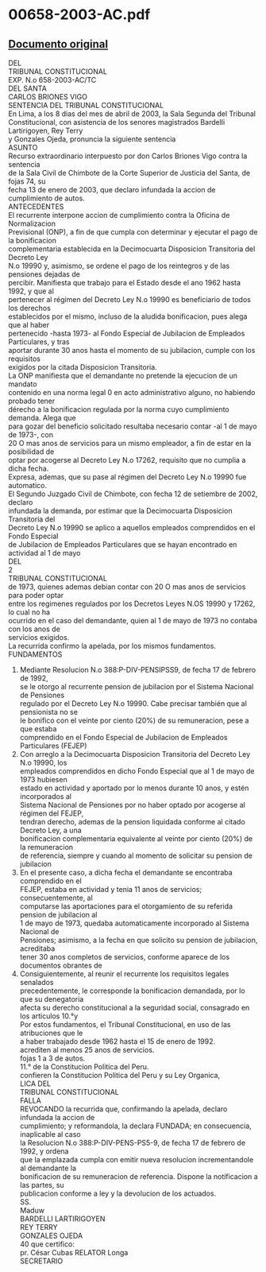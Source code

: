 
00658-2003-AC.pdf
=================
  
[Documento original](https://tc.gob.pe/jurisprudencia/2003/00658-2003-AC.pdf)  
---  
DEL  
TRIBUNAL CONSTITUCIONAL  
EXP. N.o 658-2003-AC/TC  
DEL SANTA  
CARLOS BRIONES VIGO  
SENTENCIA DEL TRIBUNAL CONSTITUCIONAL  
En Lima, a los 8 dias del mes de abril de 2003, la Sala Segunda del Tribunal  
Constitucional, con asistencia de los senores magistrados Bardelli Lartirigoyen, Rey Terry  
y Gonzales Ojeda, pronuncia la siguiente sentencia  
ASUNTO  
Recurso extraordinario interpuesto por don Carlos Briones Vigo contra la sentencia  
de la Sala Civil de Chimbote de la Corte Superior de Justicia del Santa, de fojas 74, su  
fecha 13 de enero de 2003, que declaro infundada la accion de cumplimiento de autos.  
ANTECEDENTES  
El recurrente interpone accion de cumplimiento contra la Oficina de Normalizacion  
Previsional (ONP), a fin de que cumpla con determinar y ejecutar el pago de la bonificacion  
complementaria establecida en la Decimocuarta Disposicion Transitoria del Decreto Ley  
N.o 19990 y, asimismo, se ordene el pago de los reintegros y de las pensiones dejadas de  
percibir. Manifiesta que trabajo para el Estado desde el ano 1962 hasta 1992, y que al  
pertenecer al régimen del Decreto Ley N.o 19990 es beneficiario de todos los derechos  
establecidos por el mismo, incluso de la aludida bonificacion, pues alega que al haber  
pertenecido -hasta 1973- al Fondo Especial de Jubilacion de Empleados Particulares, y tras  
aportar durante 30 anos hasta el momento de su jubilacion, cumple con los requisitos  
exigidos por la citada Disposicion Transitoria.  
La ONP manifiesta que el demandante no pretende la ejecucion de un mandato  
contenido en una norma legal 0 en acto administrativo alguno, no habiendo probado tener  
dérecho a la bonificacion regulada por la norma cuyo cumplimiento demanda. Alega que  
para gozar del beneficio solicitado resultaba necesario contar -al 1 de mayo de 1973-, con  
20 O mas anos de servicios para un mismo empleador, a fin de estar en la posibilidad de  
optar por acogerse al Decreto Ley N.o 17262, requisito que no cumplia a dicha fecha.  
Expresa, ademas, que su pase al régimen del Decreto Ley N.o 19990 fue automatico.  
El Segundo Juzgado Civil de Chimbote, con fecha 12 de setiembre de 2002, declaro  
infundada la demanda, por estimar que la Decimocuarta Disposicion Transitoria del  
Decreto Ley N.o 19990 se aplico a aquellos empleados comprendidos en el Fondo Especial  
de Jubilacion de Empleados Particulares que se hayan encontrado en actividad al 1 de mayo  
DEL  
2  
TRIBUNAL CONSTITUCIONAL  
de 1973, quienes ademas debian contar con 20 O mas anos de servicios para poder optar  
entre los regimenes regulados por los Decretos Leyes N.OS 19990 y 17262, lo cual no ha  
ocurrido en el caso del demandante, quien al 1 de mayo de 1973 no contaba con los anos de  
servicios exigidos.  
La recurrida confirmo la apelada, por los mismos fundamentos.  
FUNDAMENTOS  
1. Mediante Resolucion N.o 388:P-DIV-PENSIPSS9, de fecha 17 de febrero de 1992,  
se le otorgo al recurrente pension de jubilacion por el Sistema Nacional de Pensiones  
regulado por el Decreto Ley N.o 19990. Cabe precisar también que al pensionista no se  
le bonifico con el veinte por ciento (20%) de su remuneracion, pese a que estaba  
comprendido en el Fondo Especial de Jubilacion de Empleados Particulares (FEJEP)  
2. Con arreglo a la Decimocuarta Disposicion Transitoria del Decreto Ley N.o 19990, los  
empleados comprendidos en dicho Fondo Especial que al 1 de mayo de 1973 hubiesen  
estado en actividad y aportado por lo menos durante 10 anos, y estén incorporados al  
Sistema Nacional de Pensiones por no haber optado por acogerse al régimen del FEJEP,  
tendran derecho, ademas de la pension liquidada conforme al citado Decreto Ley, a una  
bonificacion complementaria equivalente al veinte por ciento (20%) de la remuneracion  
de referencia, siempre y cuando al momento de solicitar su pension de jubilacion  
3. En el presente caso, a dicha fecha el demandante se encontraba comprendido en el  
FEJEP, estaba en actividad y tenia 11 anos de servicios; consecuentemente, al  
computarse las aportaciones para el otorgamiento de su referida pension de jubilacion al  
1 de mayo de 1973, quedaba automaticamente incorporado al Sistema Nacional de  
Pensiones; asimismo, a la fecha en que solicito su pension de jubilacion, acreditaba  
tener 30 anos completos de servicios, conforme aparece de los documentos obrantes de  
4. Consiguientemente, al reunir el recurrente los requisitos legales senalados  
precedentemente, le corresponde la bonificacion demandada, por lo que su denegatoria  
afecta su derecho constitucional a la seguridad social, consagrado en los articulos 10.°y  
Por estos fundamentos, el Tribunal Constitucional, en uso de las atribuciones que le  
a haber trabajado desde 1962 hasta el 15 de enero de 1992.  
acrediten al menos 25 anos de servicios.  
fojas 1 a 3 de autos.  
11.° de la Constitucion Politica del Peru.  
confieren la Constitucion Politica del Peru y su Ley Organica,  
LICA DEL  
TRIBUNAL CONSTITUCIONAL  
FALLA  
REVOCANDO la recurrida que, confirmando la apelada, declaro infundada la accion de  
cumplimiento; y reformandola, la declara FUNDADA; en consecuencia, inaplicable al caso  
la Resolucion N.o 388:P-DIV-PENS-PS5-9, de fecha 17 de febrero de 1992, y ordena  
que la emplazada cumpla con emitir nueva resolucion incrementandole al demandante la  
bonificacion de su remuneracion de referencia. Dispone la notificacion a las partes, su  
publicacion conforme a ley y la devolucion de los actuados.  
SS.  
Maduw  
BARDELLI LARTIRIGOYEN  
REY TERRY  
GONZALES OJEDA  
40 que certifico:  
pr. César Cubas RELATOR Longa  
SECRETARIO